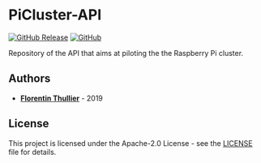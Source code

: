# PiCluster-API

[![GitHub Release](https://img.shields.io/github/release/FlorentinTh/PiCluster-API?style=flat-square)](https://github.com/FlorentinTh/PiCluster-API/releases) [![GitHub](https://img.shields.io/github/license/FlorentinTh/PiCluster-API?style=flat-square)](https://github.com/FlorentinTh/PiCluster-API/blob/master/LICENSE)

Repository of the API that aims at piloting the the Raspberry Pi cluster.

## Authors

* [**Florentin Thullier**](https://github.com/FlorentinTh) - 2019

## License

This project is licensed under the Apache-2.0 License - see the [LICENSE](LICENSE) file for details.
